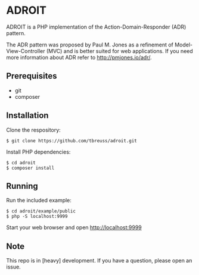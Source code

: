 # ADROIT

ADROIT is a PHP implementation of the Action-Domain-Responder (ADR) pattern.

The ADR pattern was proposed by Paul M. Jones as a refinement of Model-View-Controller (MVC) and is better suited for web applications. If you need more information about ADR refer to <http://pmjones.io/adr/>.


## Prerequisites

- git
- composer


## Installation

Clone the respository:

    $ git clone https://github.com/tbreuss/adroit.git

Install PHP dependencies:

    $ cd adroit
    $ composer install


## Running

Run the included example:

    $ cd adroit/example/public
    $ php -S localhost:9999

Start your web browser and open <http://localhost:9999>


## Note

This repo is in [heavy] development. 
If you have a question, please open an issue.
